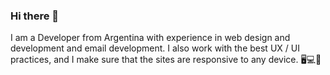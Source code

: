### Hi there 👋

I am a Developer from Argentina with experience in web design and development and email development. I also work with the best UX / UI practices, and I make sure that the sites are responsive to any device. 🖥️💻📱
